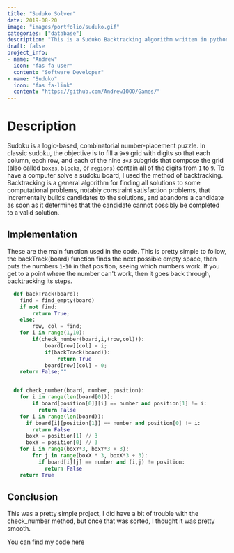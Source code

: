 ```yaml
---
title: "Suduko Solver"
date: 2019-08-20
image: "images/portfolio/suduko.gif"
categories: ["database"]
description: "This is a Suduko Backtracking algorithm written in python."
draft: false
project_info:
- name: "Andrew"
  icon: "fas fa-user"
  content: "Software Developer"
- name: "Suduko"
  icon: "fas fa-link"
  content: "https://github.com/Andrew1OOO/Games/"
---
```


# Description

  Sudoku is a logic-based, combinatorial number-placement puzzle. In classic sudoku, the objective is to fill a `9×9` grid with digits so that each column, each row, and each of the nine `3×3` subgrids that compose the grid (also called `boxes`, `blocks`, or `regions`) contain all of the digits from `1` to `9`. To have a computer solve a sudoku board, I used the method of backtracking. Backtracking is a general algorithm for finding all solutions to some computational problems, notably constraint satisfaction problems, that incrementally builds candidates to the solutions, and abandons a candidate as soon as it determines that the candidate cannot possibly be completed to a valid solution. 

## Implementation
  These are the main function used in the code. This is pretty simple to follow, the backTrack(board) function finds the next possible empty space, then puts the numbers `1`-`10` in that position, seeing which numbers work. If you get to a point where the number can't work, then it goes back through, backtracking its steps. 
  ```python
    def backTrack(board):
      find = find_empty(board)
      if not find:
          return True;
      else:
          row, col = find;
      for i in range(1,10):
          if(check_number(board,i,(row,col))):
              board[row][col] = i;
              if(backTrack(board)):
                  return True
              board[row][col] = 0;
      return False;""


    def check_number(board, number, position):
      for i in range(len(board[0])):
          if board[position[0]][i] == number and position[1] != i:
            return False
      for i in range(len(board)):
        if board[i][position[1]] == number and position[0] != i:
          return False
        boxX = position[1] // 3
        boxY = position[0] // 3
      for i in range(boxY*3, boxY*3 + 3):
          for j in range(boxX * 3, boxX*3 + 3):
            if board[i][j] == number and (i,j) != position:
              return False
      return True

  ```
## Conclusion
  This was a pretty simple project, I did have a bit of trouble with the check_number method, but once that was sorted, I thought it was pretty smooth.

You can find my code [here](https://github.com/Andrew1OOO/Andrew-Projects/blob/master/TicTacToe.Java)
